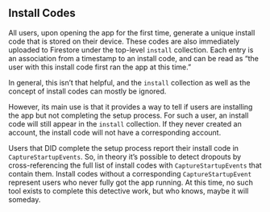 ## Install Codes

All users, upon opening the app for the first time, generate a unique install code that is stored on their device. These codes are also immediately uploaded to Firestore under the top-level `install` collection. Each entry is an association from a timestamp to an install code, and can be read as “the user with this install code first ran the app at this time.”

In general, this isn’t that helpful, and the `install` collection as well as the concept of install codes can mostly be ignored. 

However, its main use is that it provides a way to tell if users are installing the app but not completing the setup process. For such a user, an install code will still appear in the `install` collection. If they never created an account, the install code will not have a corresponding account. 

Users that DID complete the setup process report their install code in `CaptureStartupEvents`. So, in theory it’s possible to detect dropouts by cross-referencing the full list of install codes with `CaptureStartupEvents` that contain them. Install codes without a corresponding `CaptureStartupEvent` represent users who never fully got the app running. At this time, no such tool exists to complete this detective work, but who knows, maybe it will someday.
